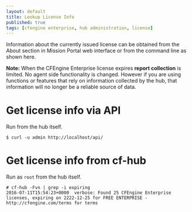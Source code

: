 ```yaml
---
layout: default
title: Lookup License Info
published: true
tags: [cfengine enterprise, hub administration, license]
---
```


Information about the currently issued license can be obtained from the About section in Mission Portal web interface or from the command line as shown here.

**Note:** When the CFEngine Enterprise license expires
**report collection** is limited. No agent side
functionality is changed. However if you are using
functions or features that rely on information collected
by the hub, that information will no longer be a reliable
source of data.

# Get license info via API

Run from the hub itself.

```console
$ curl -u admin http://localhost/api/
```

# Get license info from cf-hub

Run as `root` from the hub itself.

```console
# cf-hub -Fvn | grep -i expiring
2016-07-11T15:54:23+0000  verbose: Found 25 CFEngine Enterprise licenses, expiring on 2222-12-25 for FREE ENTERPRISE - http://cfengine.com/terms for terms
```


